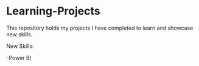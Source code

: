 # Learning-Projects
This repository holds my projects I have completed to learn and showcase new skills.

New Skills:                                                                                                                                                                       

 -Power BI
